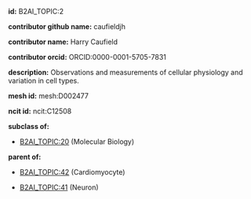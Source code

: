 **id:** B2AI_TOPIC:2

**contributor github name:** caufieldjh

**contributor name:** Harry Caufield

**contributor orcid:** ORCID:0000-0001-5705-7831

**description:** Observations and measurements of cellular physiology and variation in cell types.

**mesh id:** mesh:D002477

**ncit id:** ncit:C12508

**subclass of:**

- [B2AI_TOPIC:20](../topics/MolecularBiology.markdown) (Molecular Biology)

**parent of:**

- [B2AI_TOPIC:42](../topics/Cardiomyocyte.markdown) (Cardiomyocyte)

- [B2AI_TOPIC:41](../topics/Neuron.markdown) (Neuron)

